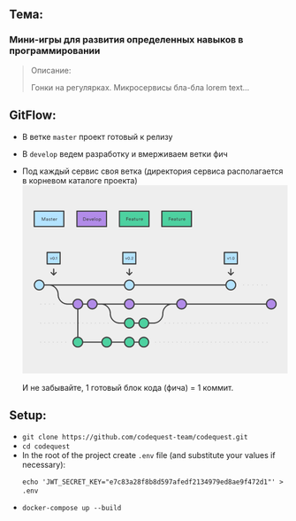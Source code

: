 ## Тема:
### Мини-игры для развития определенных навыков в программировании
>  Описание:
>
>  Гонки на регулярках.
>  Микросервисы бла-бла lorem text...

## GitFlow:
- В ветке `master` проект готовый к релизу
- В `develop` ведем разработку и вмерживаем ветки фич
- Под каждый сервис своя ветка
(директория сервиса располагается в корневом каталоге проекта)
![gitflow](./.readme-static/gitflow.jpg)

  И не забывайте, 1 готовый блок кода (фича) = 1 коммит.


## Setup:
- `git clone https://github.com/codequest-team/codequest.git`
- `cd codequest`
- In the root of the project create `.env` file (and substitute your values if necessary):
  ```
  echo 'JWT_SECRET_KEY="e7c83a28f8b8d597afedf2134979ed8ae9f472d1"' > .env
  ```
- `docker-compose up --build`
